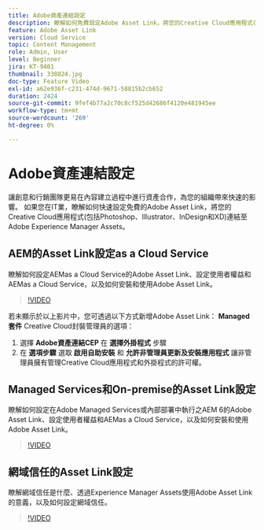 ```yaml
---
title: Adobe資產連結設定
description: 瞭解如何免費設定Adobe Asset Link，將您的Creative Cloud應用程式(包括Photoshop、Illustrator、InDesign和XD)連結至Adobe Experience Manager Assets。
feature: Adobe Asset Link
version: Cloud Service
topic: Content Management
role: Admin, User
level: Beginner
jira: KT-9401
thumbnail: 338824.jpg
doc-type: Feature Video
exl-id: a62e936f-c231-474d-9671-58815b2cb652
duration: 2424
source-git-commit: 9fef4b77a2c70c8cf525d42686f4120e481945ee
workflow-type: tm+mt
source-wordcount: '269'
ht-degree: 0%

---
```


# Adobe資產連結設定

讓創意和行銷團隊更易在內容建立過程中進行資產合作，為您的組織帶來快速的影響。 如果您在IT業，瞭解如何快速設定免費的Adobe Asset Link，將您的Creative Cloud應用程式(包括Photoshop、Illustrator、InDesign和XD)連結至Adobe Experience Manager Assets。

## AEM的Asset Link設定as a Cloud Service

瞭解如何設定AEMas a Cloud Service的Adobe Asset Link、設定使用者權益和AEMas a Cloud Service，以及如何安裝和使用Adobe Asset Link。

>[!VIDEO](https://video.tv.adobe.com/v/338824?quality=12&learn=on)

若未顯示於以上影片中，您可透過以下方式新增Adobe Asset Link： __Managed套件__ Creative Cloud封裝管理員的選項：

1. 選擇 __Adobe資產連結CEP__ 在 __選擇外掛程式__ 步驟
2. 在 __選項步驟__ 選取 __啟用自助安裝__ 和 __允許非管理員更新及安裝應用程式__ 讓非管理員擁有管理Creative Cloud應用程式和外掛程式的許可權。

## Managed Services和On-premise的Asset Link設定

瞭解如何設定在Adobe Managed Services或內部部署中執行之AEM 6的Adobe Asset Link、設定使用者權益和AEMas a Cloud Service，以及如何安裝和使用Adobe Asset Link。

>[!VIDEO](https://video.tv.adobe.com/v/338823?quality=12&learn=on)


## 網域信任的Asset Link設定

瞭解網域信任是什麼、透過Experience Manager Assets使用Adobe Asset Link的意義，以及如何設定網域信任。

>[!VIDEO](https://video.tv.adobe.com/v/338825?quality=12&learn=on)
